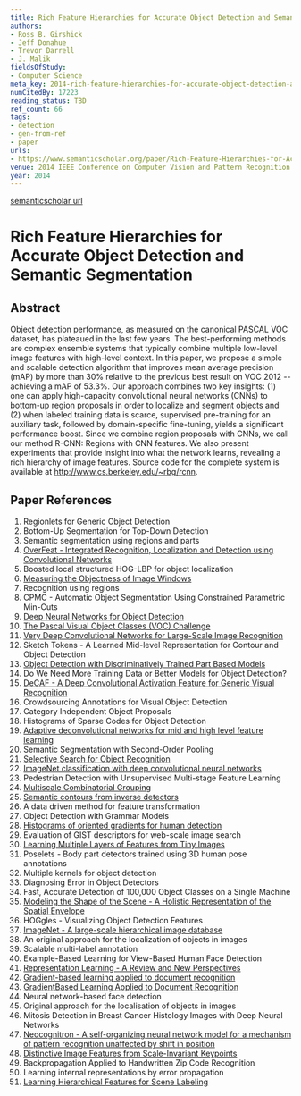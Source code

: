 ```yaml
---
title: Rich Feature Hierarchies for Accurate Object Detection and Semantic Segmentation
authors:
- Ross B. Girshick
- Jeff Donahue
- Trevor Darrell
- J. Malik
fieldsOfStudy:
- Computer Science
meta_key: 2014-rich-feature-hierarchies-for-accurate-object-detection-and-semantic-segmentation
numCitedBy: 17223
reading_status: TBD
ref_count: 66
tags:
- detection
- gen-from-ref
- paper
urls:
- https://www.semanticscholar.org/paper/Rich-Feature-Hierarchies-for-Accurate-Object-and-Girshick-Donahue/2f4df08d9072fc2ac181b7fced6a245315ce05c8?sort=total-citations
venue: 2014 IEEE Conference on Computer Vision and Pattern Recognition
year: 2014
---
```


[semanticscholar url](https://www.semanticscholar.org/paper/Rich-Feature-Hierarchies-for-Accurate-Object-and-Girshick-Donahue/2f4df08d9072fc2ac181b7fced6a245315ce05c8?sort=total-citations)

# Rich Feature Hierarchies for Accurate Object Detection and Semantic Segmentation

## Abstract

Object detection performance, as measured on the canonical PASCAL VOC dataset, has plateaued in the last few years. The best-performing methods are complex ensemble systems that typically combine multiple low-level image features with high-level context. In this paper, we propose a simple and scalable detection algorithm that improves mean average precision (mAP) by more than 30% relative to the previous best result on VOC 2012 -- achieving a mAP of 53.3%. Our approach combines two key insights: (1) one can apply high-capacity convolutional neural networks (CNNs) to bottom-up region proposals in order to localize and segment objects and (2) when labeled training data is scarce, supervised pre-training for an auxiliary task, followed by domain-specific fine-tuning, yields a significant performance boost. Since we combine region proposals with CNNs, we call our method R-CNN: Regions with CNN features. We also present experiments that provide insight into what the network learns, revealing a rich hierarchy of image features. Source code for the complete system is available at http://www.cs.berkeley.edu/~rbg/rcnn.

## Paper References

1. Regionlets for Generic Object Detection
2. Bottom-Up Segmentation for Top-Down Detection
3. Semantic segmentation using regions and parts
4. [OverFeat - Integrated Recognition, Localization and Detection using Convolutional Networks](2014-overfeat-integrated-recognition-localization-and-detection-using-convolutional-networks)
5. Boosted local structured HOG-LBP for object localization
6. [Measuring the Objectness of Image Windows](2012-measuring-the-objectness-of-image-windows)
7. Recognition using regions
8. CPMC - Automatic Object Segmentation Using Constrained Parametric Min-Cuts
9. [Deep Neural Networks for Object Detection](2013-deep-neural-networks-for-object-detection)
10. [The Pascal Visual Object Classes (VOC) Challenge](2009-the-pascal-visual-object-classes-voc-challenge)
11. [Very Deep Convolutional Networks for Large-Scale Image Recognition](2014-vggnet.md)
12. Sketch Tokens - A Learned Mid-level Representation for Contour and Object Detection
13. [Object Detection with Discriminatively Trained Part Based Models](2009-object-detection-with-discriminatively-trained-part-based-models)
14. Do We Need More Training Data or Better Models for Object Detection?
15. [DeCAF - A Deep Convolutional Activation Feature for Generic Visual Recognition](2014-decaf-a-deep-convolutional-activation-feature-for-generic-visual-recognition)
16. Crowdsourcing Annotations for Visual Object Detection
17. Category Independent Object Proposals
18. Histograms of Sparse Codes for Object Detection
19. [Adaptive deconvolutional networks for mid and high level feature learning](2011-adaptive-deconvolutional-networks-for-mid-and-high-level-feature-learning)
20. Semantic Segmentation with Second-Order Pooling
21. [Selective Search for Object Recognition](2013-selective-search-for-object-recognition)
22. [ImageNet classification with deep convolutional neural networks](2012-alexnet.md)
23. Pedestrian Detection with Unsupervised Multi-stage Feature Learning
24. [Multiscale Combinatorial Grouping](2014-multiscale-combinatorial-grouping)
25. [Semantic contours from inverse detectors](2011-semantic-contours-from-inverse-detectors)
26. A data driven method for feature transformation
27. Object Detection with Grammar Models
28. [Histograms of oriented gradients for human detection](2005-histograms-of-oriented-gradients-for-human-detection)
29. Evaluation of GIST descriptors for web-scale image search
30. [Learning Multiple Layers of Features from Tiny Images](2009-learning-multiple-layers-of-features-from-tiny-images)
31. Poselets - Body part detectors trained using 3D human pose annotations
32. Multiple kernels for object detection
33. Diagnosing Error in Object Detectors
34. Fast, Accurate Detection of 100,000 Object Classes on a Single Machine
35. [Modeling the Shape of the Scene - A Holistic Representation of the Spatial Envelope](2004-modeling-the-shape-of-the-scene-a-holistic-representation-of-the-spatial-envelope)
36. HOGgles - Visualizing Object Detection Features
37. [ImageNet - A large-scale hierarchical image database](2009-imagenet-a-large-scale-hierarchical-image-database)
38. An original approach for the localization of objects in images
39. Scalable multi-label annotation
40. Example-Based Learning for View-Based Human Face Detection
41. [Representation Learning - A Review and New Perspectives](2013-representation-learning-a-review-and-new-perspectives)
42. [Gradient-based learning applied to document recognition](1998-lenet5.md)
43. [GradientBased Learning Applied to Document Recognition](2001-gradientbased-learning-applied-to-document-recognition)
44. Neural network-based face detection
45. Original approach for the localisation of objects in images
46. Mitosis Detection in Breast Cancer Histology Images with Deep Neural Networks
47. [Neocognitron - A self-organizing neural network model for a mechanism of pattern recognition unaffected by shift in position](2004-neocognitron-a-self-organizing-neural-network-model-for-a-mechanism-of-pattern-recognition-unaffected-by-shift-in-position)
48. [Distinctive Image Features from Scale-Invariant Keypoints](2004-distinctive-image-features-from-scale-invariant-keypoints)
49. Backpropagation Applied to Handwritten Zip Code Recognition
50. Learning internal representations by error propagation
51. [Learning Hierarchical Features for Scene Labeling](2013-learning-hierarchical-features-for-scene-labeling)
